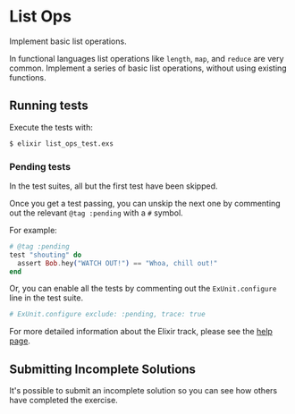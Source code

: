 # List Ops

Implement basic list operations.

In functional languages list operations like `length`, `map`, and
`reduce` are very common. Implement a series of basic list operations,
without using existing functions.

## Running tests

Execute the tests with:

```bash
$ elixir list_ops_test.exs
```

### Pending tests

In the test suites, all but the first test have been skipped.

Once you get a test passing, you can unskip the next one by
commenting out the relevant `@tag :pending` with a `#` symbol.

For example:

```elixir
# @tag :pending
test "shouting" do
  assert Bob.hey("WATCH OUT!") == "Whoa, chill out!"
end
```

Or, you can enable all the tests by commenting out the
`ExUnit.configure` line in the test suite.

```elixir
# ExUnit.configure exclude: :pending, trace: true
```

For more detailed information about the Elixir track, please
see the [help page](http://exercism.io/languages/elixir).

## Submitting Incomplete Solutions
It's possible to submit an incomplete solution so you can see how others have completed the exercise.
